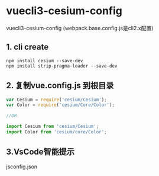 # vuecli3-cesium-config

vuecli3-cesium-config
(webpack.base.config.js是cli2.x配置)

## 1. cli create 

```
npm install cesium --save-dev
npm install strip-pragma-loader --save-dev
```
## 2. 复制vue.config.js 到根目录

```js
var Cesium = require('cesium/Cesium');
var Color = require('cesium/Core/Color');

//OR

import Cesium from 'cesium/Cesium';
import Color from 'cesium/core/Color';
```
## 3.VsCode智能提示
jsconfig.json

